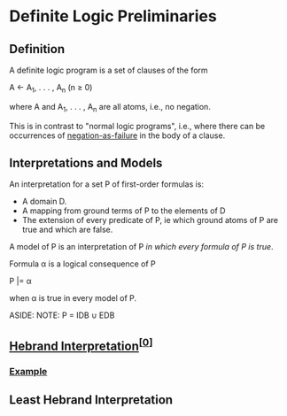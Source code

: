 # Definite Logic Preliminaries

## Definition

A definite logic program is a set of clauses of the form

A ← A<sub>1</sub>, . . . , A<sub>n</sub> (n ≥ 0)

where A and A<sub>1</sub>, . . . , A<sub>n</sub> are all atoms, i.e., no negation.

This is in contrast to "normal logic programs", i.e., where there can be occurrences
of [negation-as-failure](https://en.wikipedia.org/wiki/Negation_as_failure) in the body of a clause.

## Interpretations and Models

An interpretation for a set P of first-order formulas is:

* A domain D.
* A mapping from ground terms of P to the elements of D 
* The extension of every predicate of P, ie which ground atoms of P are true and which are false.

A model of P is an interpretation of P *in which every formula of P is true*.

Formula α is a logical consequence of P

P |= α

when α is true in every model of P.

ASIDE: NOTE: P = IDB ∪ EDB

## [Hebrand Interpretation](https://en.wikipedia.org/wiki/Herbrand_interpretation)<sup>[[0]]</sup>

### [Example](https://en.wikipedia.org/wiki/Herbrand_structure)

## Least Hebrand Interpretation


[0]: https://www.doc.ic.ac.uk/~mjs/teaching/KnowledgeRep491/Fixpoint_Definite_491-2x1.pdf
[1]: https://books.google.com/books?id=LcOLqodW28EC&pg=PA231#v=onepage&q&f=false
